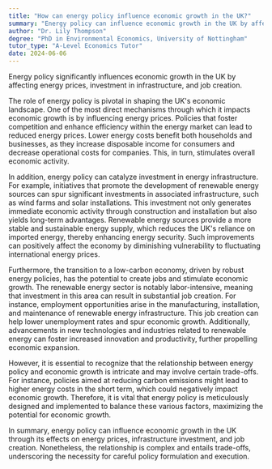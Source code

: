```yaml
---
title: "How can energy policy influence economic growth in the UK?"
summary: "Energy policy can influence economic growth in the UK by affecting energy prices, investment in infrastructure, and job creation."
author: "Dr. Lily Thompson"
degree: "PhD in Environmental Economics, University of Nottingham"
tutor_type: "A-Level Economics Tutor"
date: 2024-06-06
---
```


Energy policy significantly influences economic growth in the UK by affecting energy prices, investment in infrastructure, and job creation.

The role of energy policy is pivotal in shaping the UK's economic landscape. One of the most direct mechanisms through which it impacts economic growth is by influencing energy prices. Policies that foster competition and enhance efficiency within the energy market can lead to reduced energy prices. Lower energy costs benefit both households and businesses, as they increase disposable income for consumers and decrease operational costs for companies. This, in turn, stimulates overall economic activity.

In addition, energy policy can catalyze investment in energy infrastructure. For example, initiatives that promote the development of renewable energy sources can spur significant investments in associated infrastructure, such as wind farms and solar installations. This investment not only generates immediate economic activity through construction and installation but also yields long-term advantages. Renewable energy sources provide a more stable and sustainable energy supply, which reduces the UK's reliance on imported energy, thereby enhancing energy security. Such improvements can positively affect the economy by diminishing vulnerability to fluctuating international energy prices.

Furthermore, the transition to a low-carbon economy, driven by robust energy policies, has the potential to create jobs and stimulate economic growth. The renewable energy sector is notably labor-intensive, meaning that investment in this area can result in substantial job creation. For instance, employment opportunities arise in the manufacturing, installation, and maintenance of renewable energy infrastructure. This job creation can help lower unemployment rates and spur economic growth. Additionally, advancements in new technologies and industries related to renewable energy can foster increased innovation and productivity, further propelling economic expansion.

However, it is essential to recognize that the relationship between energy policy and economic growth is intricate and may involve certain trade-offs. For instance, policies aimed at reducing carbon emissions might lead to higher energy costs in the short term, which could negatively impact economic growth. Therefore, it is vital that energy policy is meticulously designed and implemented to balance these various factors, maximizing the potential for economic growth.

In summary, energy policy can influence economic growth in the UK through its effects on energy prices, infrastructure investment, and job creation. Nonetheless, the relationship is complex and entails trade-offs, underscoring the necessity for careful policy formulation and execution.
    